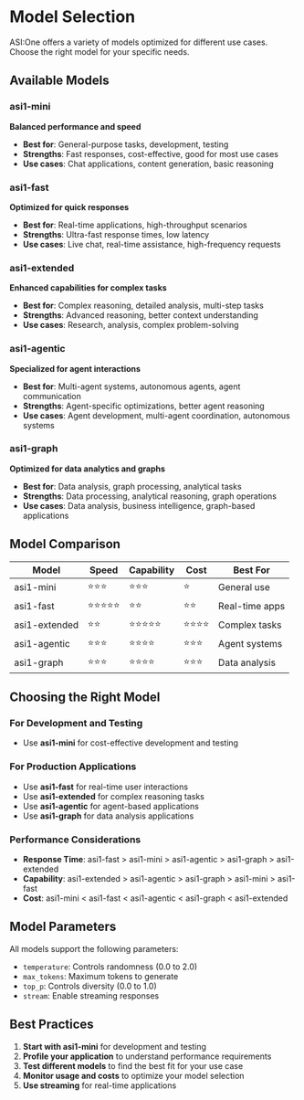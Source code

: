 # Model Selection

ASI:One offers a variety of models optimized for different use cases. Choose the right model for your specific needs.

## Available Models

### asi1-mini
**Balanced performance and speed**

- **Best for**: General-purpose tasks, development, testing
- **Strengths**: Fast responses, cost-effective, good for most use cases
- **Use cases**: Chat applications, content generation, basic reasoning

### asi1-fast
**Optimized for quick responses**

- **Best for**: Real-time applications, high-throughput scenarios
- **Strengths**: Ultra-fast response times, low latency
- **Use cases**: Live chat, real-time assistance, high-frequency requests

### asi1-extended
**Enhanced capabilities for complex tasks**

- **Best for**: Complex reasoning, detailed analysis, multi-step tasks
- **Strengths**: Advanced reasoning, better context understanding
- **Use cases**: Research, analysis, complex problem-solving

### asi1-agentic
**Specialized for agent interactions**

- **Best for**: Multi-agent systems, autonomous agents, agent communication
- **Strengths**: Agent-specific optimizations, better agent reasoning
- **Use cases**: Agent development, multi-agent coordination, autonomous systems

### asi1-graph
**Optimized for data analytics and graphs**

- **Best for**: Data analysis, graph processing, analytical tasks
- **Strengths**: Data processing, analytical reasoning, graph operations
- **Use cases**: Data analysis, business intelligence, graph-based applications

## Model Comparison

| Model | Speed | Capability | Cost | Best For |
|-------|-------|------------|------|----------|
| asi1-mini | ⭐⭐⭐ | ⭐⭐⭐ | ⭐ | General use |
| asi1-fast | ⭐⭐⭐⭐⭐ | ⭐⭐ | ⭐⭐ | Real-time apps |
| asi1-extended | ⭐⭐ | ⭐⭐⭐⭐⭐ | ⭐⭐⭐⭐ | Complex tasks |
| asi1-agentic | ⭐⭐⭐ | ⭐⭐⭐⭐ | ⭐⭐⭐ | Agent systems |
| asi1-graph | ⭐⭐⭐ | ⭐⭐⭐⭐ | ⭐⭐⭐ | Data analysis |

## Choosing the Right Model

### For Development and Testing
- Use **asi1-mini** for cost-effective development and testing

### For Production Applications
- Use **asi1-fast** for real-time user interactions
- Use **asi1-extended** for complex reasoning tasks
- Use **asi1-agentic** for agent-based applications
- Use **asi1-graph** for data analysis applications

### Performance Considerations

- **Response Time**: asi1-fast > asi1-mini > asi1-agentic > asi1-graph > asi1-extended
- **Capability**: asi1-extended > asi1-agentic > asi1-graph > asi1-mini > asi1-fast
- **Cost**: asi1-mini < asi1-fast < asi1-agentic < asi1-graph < asi1-extended

## Model Parameters

All models support the following parameters:

- `temperature`: Controls randomness (0.0 to 2.0)
- `max_tokens`: Maximum tokens to generate
- `top_p`: Controls diversity (0.0 to 1.0)
- `stream`: Enable streaming responses

## Best Practices

1. **Start with asi1-mini** for development and testing
2. **Profile your application** to understand performance requirements
3. **Test different models** to find the best fit for your use case
4. **Monitor usage and costs** to optimize your model selection
5. **Use streaming** for real-time applications
